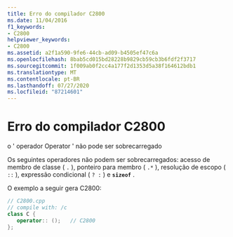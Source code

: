 ```yaml
---
title: Erro do compilador C2800
ms.date: 11/04/2016
f1_keywords:
- C2800
helpviewer_keywords:
- C2800
ms.assetid: a2f1a590-9fe6-44cb-ad09-b4505ef47c6a
ms.openlocfilehash: 8bab5cd015bd28228b9829cb59cb3b6fdf2f3717
ms.sourcegitcommit: 1f009ab0f2cc4a177f2d1353d5a38f164612bdb1
ms.translationtype: MT
ms.contentlocale: pt-BR
ms.lasthandoff: 07/27/2020
ms.locfileid: "87214601"
---
```

# <a name="compiler-error-c2800"></a>Erro do compilador C2800

o ' operador Operator ' não pode ser sobrecarregado

Os seguintes operadores não podem ser sobrecarregados: acesso de membro de classe ( `.` ), ponteiro para membro ( `.*` ), resolução de escopo ( `::` ), expressão condicional ( `? :` ) e **`sizeof`** .

O exemplo a seguir gera C2800:

```cpp
// C2800.cpp
// compile with: /c
class C {
   operator:: ();   // C2800
};
```
